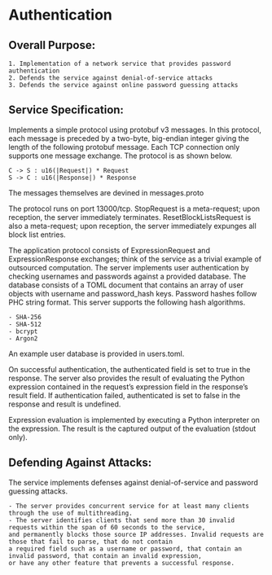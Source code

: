 # Authentication

## Overall Purpose:

    1. Implementation of a network service that provides password authentication
    2. Defends the service against denial-of-service attacks
    3. Defends the service against online password guessing attacks

## Service Specification:
Implements a simple protocol using protobuf v3 messages. In this protocol, each message is preceded by a two-byte, big-endian integer giving the length of the following protobuf message. Each TCP connection only supports one message exchange. The protocol is as shown below.

    C -> S : u16(|Request|) * Request
    S -> C : u16(|Response|) * Response
    
The messages themselves are devined in messages.proto

The protocol runs on port 13000/tcp. StopRequest is a meta-request; upon reception, the server immediately terminates. ResetBlockListsRequest is also a meta-request; upon reception, the server immediately expunges all block list entries.

The application protocol consists of ExpressionRequest and ExpressionResponse exchanges; think of the service as a trivial example of outsourced computation. The server implements user authentication by checking usernames and passwords against a provided database. The database consists of a TOML document that contains an array of user objects with username and password_hash keys. Password hashes follow PHC string format. This server supports the following hash algorithms.


    - SHA-256
    - SHA-512
    - bcrypt
    - Argon2
    
An example user database is provided in users.toml.

On successful authentication, the authenticated field is set to true in the response. The server also provides the result of evaluating the Python expression contained in the request’s expression field in the response’s result field. If authentication failed, authenticated is set to false in the response and result is undefined.

Expression evaluation is implemented by executing a Python interpreter on the expression. The result is the captured output of the evaluation (stdout only).

## Defending Against Attacks:
The service implements defenses against denial-of-service and password guessing attacks.
    
    - The server provides concurrent service for at least many clients through the use of multithreading.
    - The server identifies clients that send more than 30 invalid requests within the span of 60 seconds to the service, 
    and permanently blocks those source IP addresses. Invalid requests are those that fail to parse, that do not contain 
    a required field such as a username or password, that contain an invalid password, that contain an invalid expression, 
    or have any other feature that prevents a successful response.
